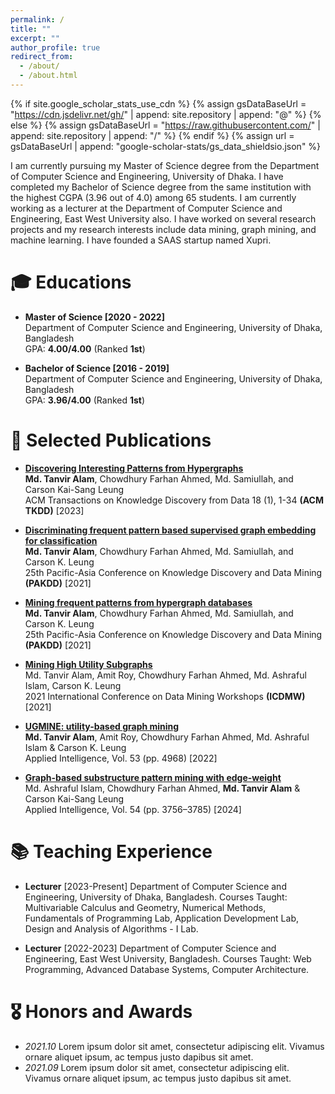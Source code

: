 ```yaml
---
permalink: /
title: ""
excerpt: ""
author_profile: true
redirect_from: 
  - /about/
  - /about.html
---
```


{% if site.google_scholar_stats_use_cdn %}
{% assign gsDataBaseUrl = "https://cdn.jsdelivr.net/gh/" | append: site.repository | append: "@" %}
{% else %}
{% assign gsDataBaseUrl = "https://raw.githubusercontent.com/" | append: site.repository | append: "/" %}
{% endif %}
{% assign url = gsDataBaseUrl | append: "google-scholar-stats/gs_data_shieldsio.json" %}

<span class='anchor' id='about-me'></span>

I am currently pursuing my Master of Science degree from the Department of Computer Science and Engineering, University of Dhaka. I have completed my Bachelor of Science degree from the same institution with the highest CGPA (3.96 out of 4.0) among 65 students. I am currently working as a lecturer at the Department of Computer Science and Engineering, East West University also. I have worked on several research projects and my research interests include data mining, graph mining, and machine learning. I have founded a SAAS startup named Xupri.
             


<span class='anchor' id='educations'></span>
# 🎓 Educations

- **Master of Science [2020 - 2022]**  
  Department of Computer Science and Engineering, University of Dhaka, Bangladesh  
  GPA: **4.00/4.00** (Ranked **1st**)  

- **Bachelor of Science [2016 - 2019]**  
  Department of Computer Science and Engineering, University of Dhaka, Bangladesh  
  GPA: **3.96/4.00** (Ranked **1st**)  

<span class='anchor' id='publications'></span>
# 📝 Selected Publications 

- **[Discovering Interesting Patterns from Hypergraphs](https://dl.acm.org/doi/abs/10.1145/3622940)**  
  **Md. Tanvir Alam**, Chowdhury Farhan Ahmed, Md. Samiullah, and Carson Kai-Sang Leung  
  ACM Transactions on Knowledge Discovery from Data 18 (1), 1-34 **(ACM TKDD)** [2023]

- **[Discriminating frequent pattern based supervised graph embedding for classification](https://dl.acm.org/doi/10.1007/978-3-030-75765-6_2)**  
  **Md. Tanvir Alam**, Chowdhury Farhan Ahmed, Md. Samiullah, and Carson K. Leung  
  25th Pacific-Asia Conference on Knowledge Discovery and Data Mining **(PAKDD)** [2021]

- **[Mining frequent patterns from hypergraph databases](https://dl.acm.org/doi/abs/10.1007/978-3-030-75765-6_1)**  
  **Md. Tanvir Alam**, Chowdhury Farhan Ahmed, Md. Samiullah, and Carson K. Leung  
  25th Pacific-Asia Conference on Knowledge Discovery and Data Mining **(PAKDD)** [2021]

- **[Mining High Utility Subgraphs](https://ieeexplore.ieee.org/document/9679947)**  
  Md. Tanvir Alam, Amit Roy, Chowdhury Farhan Ahmed, Md. Ashraful Islam, Carson K. Leung  
  2021 International Conference on Data Mining Workshops **(ICDMW)** [2021]

- **[UGMINE: utility-based graph mining](https://link.springer.com/article/10.1007/s10489-022-03385-8)**  
  **Md. Tanvir Alam**, Amit Roy, Chowdhury Farhan Ahmed, Md. Ashraful Islam & Carson K. Leung  
  Applied Intelligence, Vol. 53 (pp. 4968) [2022]

- **[Graph-based substructure pattern mining with edge-weight](https://link.springer.com/article/10.1007/s10489-024-05356-7)**  
  Md. Ashraful Islam, Chowdhury Farhan Ahmed, **Md. Tanvir Alam** & Carson Kai-Sang Leung  
  Applied Intelligence, Vol. 54 (pp. 3756–3785) [2024]

# 📚 Teaching Experience
- **Lecturer** [2023-Present]
  Department of Computer Science and Engineering, University of Dhaka, Bangladesh.
  Courses Taught: Multivariable Calculus and Geometry, Numerical Methods, Fundamentals of Programming Lab, Application Development Lab, Design and Analysis of Algorithms - I Lab.

- **Lecturer** [2022-2023]
  Department of Computer Science and Engineering, East West University, Bangladesh.
  Courses Taught: Web Programming, Advanced Database Systems, Computer Architecture.


# 🎖 Honors and Awards
- *2021.10* Lorem ipsum dolor sit amet, consectetur adipiscing elit. Vivamus ornare aliquet ipsum, ac tempus justo dapibus sit amet. 
- *2021.09* Lorem ipsum dolor sit amet, consectetur adipiscing elit. Vivamus ornare aliquet ipsum, ac tempus justo dapibus sit amet. 


